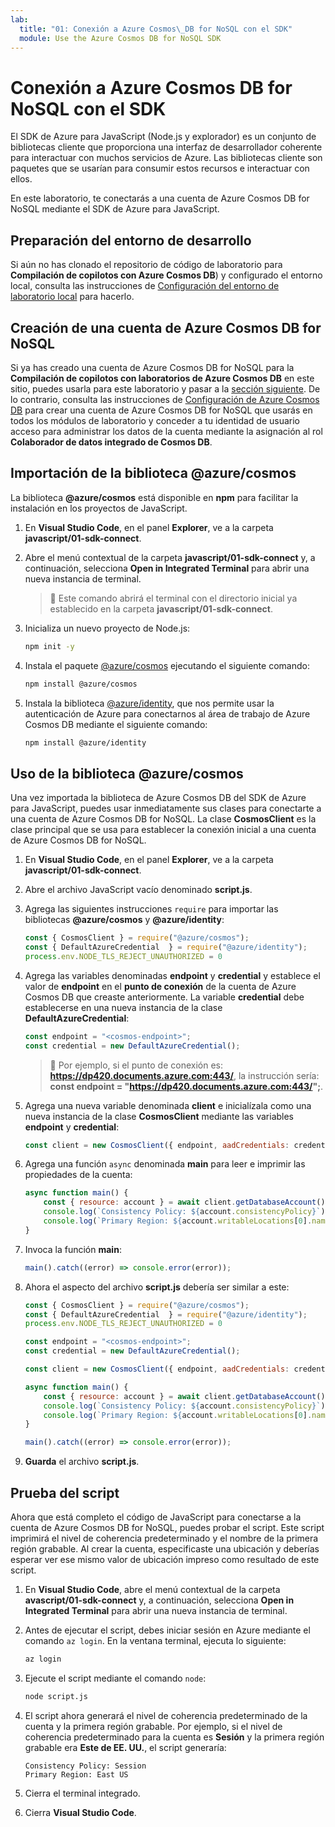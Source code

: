 ```yaml
---
lab:
  title: "01: Conexión a Azure Cosmos\_DB for NoSQL con el SDK"
  module: Use the Azure Cosmos DB for NoSQL SDK
---
```


# Conexión a Azure Cosmos DB for NoSQL con el SDK

El SDK de Azure para JavaScript (Node.js y explorador) es un conjunto de bibliotecas cliente que proporciona una interfaz de desarrollador coherente para interactuar con muchos servicios de Azure. Las bibliotecas cliente son paquetes que se usarían para consumir estos recursos e interactuar con ellos.

En este laboratorio, te conectarás a una cuenta de Azure Cosmos DB for NoSQL mediante el SDK de Azure para JavaScript.

## Preparación del entorno de desarrollo

Si aún no has clonado el repositorio de código de laboratorio para **Compilación de copilotos con Azure Cosmos DB**) y configurado el entorno local, consulta las instrucciones de [Configuración del entorno de laboratorio local](00-setup-lab-environment.md) para hacerlo.

## Creación de una cuenta de Azure Cosmos DB for NoSQL

Si ya has creado una cuenta de Azure Cosmos DB for NoSQL para la **Compilación de copilotos con laboratorios de Azure Cosmos DB** en este sitio, puedes usarla para este laboratorio y pasar a la [sección siguiente](#import-the-azurecosmos-library). De lo contrario, consulta las instrucciones de [Configuración de Azure Cosmos DB](../../common/instructions/00-setup-cosmos-db.md) para crear una cuenta de Azure Cosmos DB for NoSQL que usarás en todos los módulos de laboratorio y conceder a tu identidad de usuario acceso para administrar los datos de la cuenta mediante la asignación al rol **Colaborador de datos integrado de Cosmos DB**.

## Importación de la biblioteca @azure/cosmos

La biblioteca **@azure/cosmos** está disponible en **npm** para facilitar la instalación en los proyectos de JavaScript.

1. En **Visual Studio Code**, en el panel **Explorer**, ve a la carpeta **javascript/01-sdk-connect**.

1. Abre el menú contextual de la carpeta **javascript/01-sdk-connect** y, a continuación, selecciona **Open in Integrated Terminal** para abrir una nueva instancia de terminal.

    > &#128221; Este comando abrirá el terminal con el directorio inicial ya establecido en la carpeta **javascript/01-sdk-connect**.

1. Inicializa un nuevo proyecto de Node.js:

    ```bash
    npm init -y
    ```

1. Instala el paquete [@azure/cosmos][npmjs.com/package/@azure/cosmos] ejecutando el siguiente comando:

    ```bash
    npm install @azure/cosmos
    ```

1. Instala la biblioteca [@azure/identity][npmjs.com/package/@azure/identity], que nos permite usar la autenticación de Azure para conectarnos al área de trabajo de Azure Cosmos DB mediante el siguiente comando:

    ```bash
    npm install @azure/identity
    ```

## Uso de la biblioteca @azure/cosmos

Una vez importada la biblioteca de Azure Cosmos DB del SDK de Azure para JavaScript, puedes usar inmediatamente sus clases para conectarte a una cuenta de Azure Cosmos DB for NoSQL. La clase **CosmosClient** es la clase principal que se usa para establecer la conexión inicial a una cuenta de Azure Cosmos DB for NoSQL.

1. En **Visual Studio Code**, en el panel **Explorer**, ve a la carpeta **javascript/01-sdk-connect**.

1. Abre el archivo JavaScript vacío denominado **script.js**.

1. Agrega las siguientes instrucciones `require` para importar las bibliotecas **@azure/cosmos** y **@azure/identity**:

    ```javascript
    const { CosmosClient } = require("@azure/cosmos");
    const { DefaultAzureCredential  } = require("@azure/identity");
    process.env.NODE_TLS_REJECT_UNAUTHORIZED = 0
    ```

1. Agrega las variables denominadas **endpoint** y **credential** y establece el valor de **endpoint** en el **punto de conexión** de la cuenta de Azure Cosmos DB que creaste anteriormente. La variable **credential** debe establecerse en una nueva instancia de la clase **DefaultAzureCredential**:

    ```javascript
    const endpoint = "<cosmos-endpoint>";
    const credential = new DefaultAzureCredential();
    ```

    > &#128221; Por ejemplo, si el punto de conexión es: **https://dp420.documents.azure.com:443/**, la instrucción sería: **const endpoint = "https://dp420.documents.azure.com:443/";**.

1. Agrega una nueva variable denominada **client** e inicialízala como una nueva instancia de la clase **CosmosClient** mediante las variables **endpoint** y **credential**:

    ```javascript
    const client = new CosmosClient({ endpoint, aadCredentials: credential });
    ```

1. Agrega una función `async` denominada **main** para leer e imprimir las propiedades de la cuenta:

    ```javascript
    async function main() {
        const { resource: account } = await client.getDatabaseAccount();
        console.log(`Consistency Policy: ${account.consistencyPolicy}`);
        console.log(`Primary Region: ${account.writableLocations[0].name}`);
    }
    ```

1. Invoca la función **main**:

    ```javascript
    main().catch((error) => console.error(error));
    ```

1. Ahora el aspecto del archivo **script.js** debería ser similar a este:

    ```javascript
    const { CosmosClient } = require("@azure/cosmos");
    const { DefaultAzureCredential  } = require("@azure/identity");
    process.env.NODE_TLS_REJECT_UNAUTHORIZED = 0

    const endpoint = "<cosmos-endpoint>";
    const credential = new DefaultAzureCredential();

    const client = new CosmosClient({ endpoint, aadCredentials: credential });

    async function main() {
        const { resource: account } = await client.getDatabaseAccount();
        console.log(`Consistency Policy: ${account.consistencyPolicy}`);
        console.log(`Primary Region: ${account.writableLocations[0].name}`);
    }

    main().catch((error) => console.error(error));
    ```

1. **Guarda** el archivo **script.js**.

## Prueba del script

Ahora que está completo el código de JavaScript para conectarse a la cuenta de Azure Cosmos DB for NoSQL, puedes probar el script. Este script imprimirá el nivel de coherencia predeterminado y el nombre de la primera región grabable. Al crear la cuenta, especificaste una ubicación y deberías esperar ver ese mismo valor de ubicación impreso como resultado de este script.

1. En **Visual Studio Code**, abre el menú contextual de la carpeta **avascript/01-sdk-connect** y, a continuación, selecciona **Open in Integrated Terminal** para abrir una nueva instancia de terminal.

1. Antes de ejecutar el script, debes iniciar sesión en Azure mediante el comando `az login`. En la ventana terminal, ejecuta lo siguiente:

    ```bash
    az login
    ```

1. Ejecute el script mediante el comando `node`:

    ```bash
    node script.js
    ```

1. El script ahora generará el nivel de coherencia predeterminado de la cuenta y la primera región grabable. Por ejemplo, si el nivel de coherencia predeterminado para la cuenta es **Sesión** y la primera región grabable era **Este de EE. UU.**, el script generaría:

    ```text
    Consistency Policy: Session
    Primary Region: East US
    ```

1. Cierra el terminal integrado.

1. Cierra **Visual Studio Code**.

[code.visualstudio.com/docs/getstarted]: https://code.visualstudio.com/docs/getstarted/tips-and-tricks
[npmjs.com/package/@azure/cosmos]: https://www.npmjs.com/package/@azure/cosmos
[npmjs.com/package/@azure/identity]: https://www.npmjs.com/package/@azure/identity
